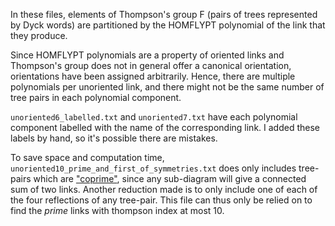 In these files, elements of Thompson's group F
(pairs of trees represented by Dyck words)
are partitioned by the HOMFLYPT polynomial of the link that they produce.

Since HOMFLYPT polynomials are a property of oriented links
and Thompson's group does not in general offer a canonical orientation,
orientations have been assigned arbitrarily.
Hence, there are multiple polynomials per unoriented link,
and there might not be the same number of tree pairs in each polynomial component.

`unoriented6_labelled.txt` and `unoriented7.txt` have each polynomial component labelled with the name of the corresponding link. I added these labels by hand, so it's possible there are mistakes.

To save space and computation time,
`unoriented10_prime_and_first_of_symmetries.txt`
does only includes tree-pairs which are ["coprime"](http://oeis.org/A335729),
since any sub-diagram will give a connected sum of two links.
Another reduction made is to only include one of each of the four
reflections of any tree-pair. This file can thus only be relied on
to find the *prime* links with thompson index at most 10.
